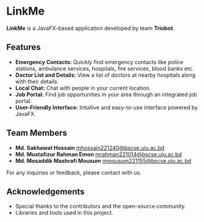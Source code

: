 # LinkMe

**LinkMe** is a JavaFX-based application developed by team **Triobot**.

## Features
- **Emergency Contacts:** Quickly find emergency contacts like police stations, ambulance services, hospitals, fire services, blood banks etc.
- **Doctor List and Details:** View a list of doctors at nearby hospitals along with their details.
- **Local Chat:** Chat with people in your current location.
- **Job Portal:** Find job opportunities in your area through an integrated job portal.
- **User-Friendly Interface:** Intuitive and easy-to-use interface powered by JavaFX.

## Team Members
- **Md. Sakhawat Hossain**  mhossain221240@bscse.uiu.ac.bd
- **Md. Mustafizur Rahman Emon**  mrahman221014@bscse.uiu.ac.bd
- **Md. Mosaddik Mashrafi Mousum**  mmousum221155@bscse.uiu.ac.bd
  
For any inquiries or feedback, please contact with us.

## Acknowledgements
- Special thanks to the contributors and the open-source community.
- Libraries and tools used in this project.

